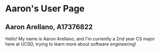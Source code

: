 # Aaron's User Page
## Aaron Arellano, A17376822

Hello! My name is Aaron Arellano, and I'm currently a 2nd year CS major here at UCSD, trying to learn more about software engineering!
